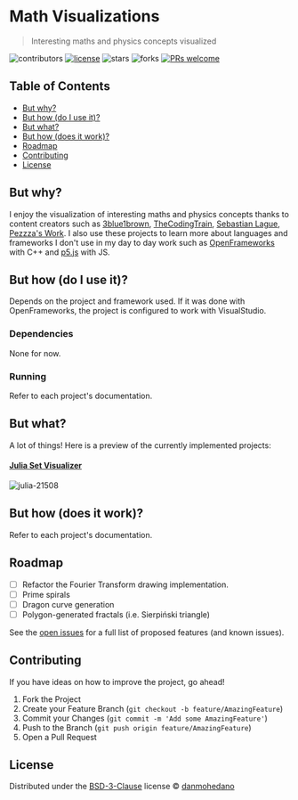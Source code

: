 # Math Visualizations

> Interesting maths and physics concepts visualized


<!-- Project Shields -->
![contributors](https://img.shields.io/github/contributors/danmohedano/math-vis.svg?style=flat-square) [![license](https://img.shields.io/github/license/danmohedano/math-vis.svg?style=flat-square)](https://github.com/danmohedano/math-vis/blob/main/LICENSE) ![stars](https://img.shields.io/github/stars/danmohedano/math-vis.svg?style=flat-square) ![forks](https://img.shields.io/github/forks/danmohedano/math-vis.svg?style=flat-square) [![PRs welcome](https://img.shields.io/badge/PRs-welcome!-green.svg)](https://github.com/danmohedano/math-vis/issues)

<!-- TOC -->
## Table of Contents

- [But why?](#but-why)
- [But how (do I use it)?](#but-how-do-i-use-it)
- [But what?](#but-what)
- [But how (does it work)?](#but-how-does-it-work)
- [Roadmap](#roadmap)
- [Contributing](#contributing)
- [License](#license)

## But why?

I enjoy the visualization of interesting maths and physics concepts thanks to content creators such as [3blue1brown](https://www.youtube.com/@3blue1brown), [TheCodingTrain](https://www.youtube.com/@TheCodingTrain), [Sebastian Lague](https://www.youtube.com/@SebastianLague), [Pezzza's Work](https://www.youtube.com/@PezzzasWork). I also use these projects to learn more about languages and frameworks I don't use in my day to day work such as [OpenFrameworks](https://openframeworks.cc/) with C++ and [p5.js](https://p5js.org/) with JS. 

## But how (do I use it)?

Depends on the project and framework used. If it was done with OpenFrameworks, the project is configured to work with VisualStudio.

### Dependencies

None for now.

### Running

Refer to each project's documentation.

## But what?

A lot of things! Here is a preview of the currently implemented projects:

#### [Julia Set Visualizer](https://github.com/danmohedano/math-vis/tree/main/julia-set)

![julia-21508](https://user-images.githubusercontent.com/43313293/222983215-17007b1e-0da5-4ced-869d-e6970071b535.png)


## But how (does it work)?

Refer to each project's documentation.

## Roadmap

- [ ] Refactor the Fourier Transform drawing implementation.
- [ ] Prime spirals
- [ ] Dragon curve generation
- [ ] Polygon-generated fractals (i.e. Sierpiński triangle)

See the [open issues](https://github.com/danmohedano/math-vis/issues) for a full list of proposed features (and known issues). 

## Contributing

If you have ideas on how to improve the project, go ahead!

1. Fork the Project
2. Create your Feature Branch (`git checkout -b feature/AmazingFeature`)
3. Commit your Changes (`git commit -m 'Add some AmazingFeature'`)
4. Push to the Branch (`git push origin feature/AmazingFeature`)
5. Open a Pull Request

## License

Distributed under the [BSD-3-Clause](https://github.com/danmohedano/math-vis/blob/main/LICENSE) license © [danmohedano](https://github.com/danmohedano)
